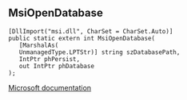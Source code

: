 ## MsiOpenDatabase

```
[DllImport("msi.dll", CharSet = CharSet.Auto)]
public static extern int MsiOpenDatabase(
   [MarshalAs(
   UnmanagedType.LPTStr)] string szDatabasePath,
   IntPtr phPersist,
   out IntPtr phDatabase
);
```

[Microsoft documentation](https://docs.microsoft.com/en-us/windows/win32/api/msi/nf-msi-msiopendatabasew)
